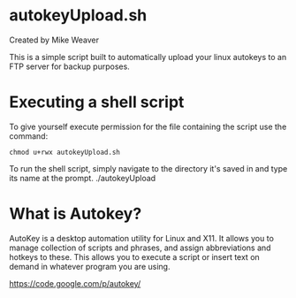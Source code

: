 autokeyUpload.sh
=====
Created by Mike Weaver

This is a simple script built to automatically upload your linux autokeys to an FTP server for backup purposes.

Executing a shell script
=======
To give yourself execute permission for the file containing the script use the command:

	chmod u+rwx autokeyUpload.sh

To run the shell script, simply navigate to the directory it's saved in and type its name at the prompt.
	./autokeyUpload

What is Autokey?
=======
AutoKey is a desktop automation utility for Linux and X11. It allows you to manage collection of scripts and phrases, and assign abbreviations and hotkeys to these. This allows you to execute a script or insert text on demand in whatever program you are using.

https://code.google.com/p/autokey/